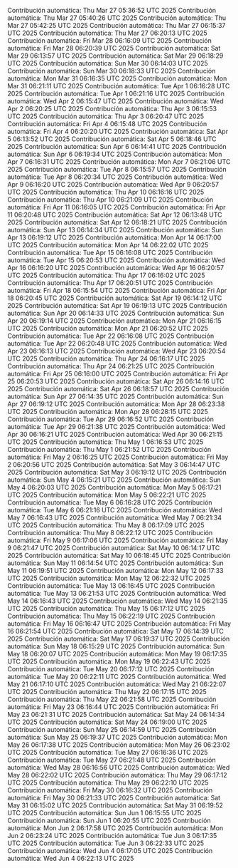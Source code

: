 Contribución automática: Thu Mar 27 05:36:52 UTC 2025
Contribución automática: Thu Mar 27 05:40:26 UTC 2025
Contribución automática: Thu Mar 27 05:42:25 UTC 2025
Contribución automática: Thu Mar 27 06:15:37 UTC 2025
Contribución automática: Thu Mar 27 06:20:13 UTC 2025
Contribución automática: Fri Mar 28 06:16:09 UTC 2025
Contribución automática: Fri Mar 28 06:20:39 UTC 2025
Contribución automática: Sat Mar 29 06:13:57 UTC 2025
Contribución automática: Sat Mar 29 06:18:29 UTC 2025
Contribución automática: Sun Mar 30 06:14:03 UTC 2025
Contribución automática: Sun Mar 30 06:18:33 UTC 2025
Contribución automática: Mon Mar 31 06:16:35 UTC 2025
Contribución automática: Mon Mar 31 06:21:11 UTC 2025
Contribución automática: Tue Apr  1 06:16:28 UTC 2025
Contribución automática: Tue Apr  1 06:21:16 UTC 2025
Contribución automática: Wed Apr  2 06:15:47 UTC 2025
Contribución automática: Wed Apr  2 06:20:25 UTC 2025
Contribución automática: Thu Apr  3 06:15:53 UTC 2025
Contribución automática: Thu Apr  3 06:20:47 UTC 2025
Contribución automática: Fri Apr  4 06:15:48 UTC 2025
Contribución automática: Fri Apr  4 06:20:20 UTC 2025
Contribución automática: Sat Apr  5 06:13:52 UTC 2025
Contribución automática: Sat Apr  5 06:18:46 UTC 2025
Contribución automática: Sun Apr  6 06:14:41 UTC 2025
Contribución automática: Sun Apr  6 06:19:34 UTC 2025
Contribución automática: Mon Apr  7 06:16:31 UTC 2025
Contribución automática: Mon Apr  7 06:21:06 UTC 2025
Contribución automática: Tue Apr  8 06:15:57 UTC 2025
Contribución automática: Tue Apr  8 06:20:34 UTC 2025
Contribución automática: Wed Apr  9 06:16:20 UTC 2025
Contribución automática: Wed Apr  9 06:20:57 UTC 2025
Contribución automática: Thu Apr 10 06:16:16 UTC 2025
Contribución automática: Thu Apr 10 06:21:09 UTC 2025
Contribución automática: Fri Apr 11 06:16:05 UTC 2025
Contribución automática: Fri Apr 11 06:20:48 UTC 2025
Contribución automática: Sat Apr 12 06:13:48 UTC 2025
Contribución automática: Sat Apr 12 06:18:21 UTC 2025
Contribución automática: Sun Apr 13 06:14:34 UTC 2025
Contribución automática: Sun Apr 13 06:19:12 UTC 2025
Contribución automática: Mon Apr 14 06:17:00 UTC 2025
Contribución automática: Mon Apr 14 06:22:02 UTC 2025
Contribución automática: Tue Apr 15 06:16:08 UTC 2025
Contribución automática: Tue Apr 15 06:20:53 UTC 2025
Contribución automática: Wed Apr 16 06:16:20 UTC 2025
Contribución automática: Wed Apr 16 06:20:57 UTC 2025
Contribución automática: Thu Apr 17 06:16:02 UTC 2025
Contribución automática: Thu Apr 17 06:20:51 UTC 2025
Contribución automática: Fri Apr 18 06:15:54 UTC 2025
Contribución automática: Fri Apr 18 06:20:45 UTC 2025
Contribución automática: Sat Apr 19 06:14:12 UTC 2025
Contribución automática: Sat Apr 19 06:19:13 UTC 2025
Contribución automática: Sun Apr 20 06:14:33 UTC 2025
Contribución automática: Sun Apr 20 06:19:14 UTC 2025
Contribución automática: Mon Apr 21 06:16:15 UTC 2025
Contribución automática: Mon Apr 21 06:20:52 UTC 2025
Contribución automática: Tue Apr 22 06:16:08 UTC 2025
Contribución automática: Tue Apr 22 06:20:48 UTC 2025
Contribución automática: Wed Apr 23 06:16:13 UTC 2025
Contribución automática: Wed Apr 23 06:20:54 UTC 2025
Contribución automática: Thu Apr 24 06:16:17 UTC 2025
Contribución automática: Thu Apr 24 06:21:25 UTC 2025
Contribución automática: Fri Apr 25 06:16:00 UTC 2025
Contribución automática: Fri Apr 25 06:20:53 UTC 2025
Contribución automática: Sat Apr 26 06:14:16 UTC 2025
Contribución automática: Sat Apr 26 06:18:57 UTC 2025
Contribución automática: Sun Apr 27 06:14:35 UTC 2025
Contribución automática: Sun Apr 27 06:19:12 UTC 2025
Contribución automática: Mon Apr 28 06:23:38 UTC 2025
Contribución automática: Mon Apr 28 06:28:15 UTC 2025
Contribución automática: Tue Apr 29 06:16:52 UTC 2025
Contribución automática: Tue Apr 29 06:21:38 UTC 2025
Contribución automática: Wed Apr 30 06:16:21 UTC 2025
Contribución automática: Wed Apr 30 06:21:15 UTC 2025
Contribución automática: Thu May  1 06:16:53 UTC 2025
Contribución automática: Thu May  1 06:21:52 UTC 2025
Contribución automática: Fri May  2 06:16:25 UTC 2025
Contribución automática: Fri May  2 06:20:56 UTC 2025
Contribución automática: Sat May  3 06:14:47 UTC 2025
Contribución automática: Sat May  3 06:19:12 UTC 2025
Contribución automática: Sun May  4 06:15:21 UTC 2025
Contribución automática: Sun May  4 06:20:03 UTC 2025
Contribución automática: Mon May  5 06:17:21 UTC 2025
Contribución automática: Mon May  5 06:22:21 UTC 2025
Contribución automática: Tue May  6 06:16:28 UTC 2025
Contribución automática: Tue May  6 06:21:16 UTC 2025
Contribución automática: Wed May  7 06:16:43 UTC 2025
Contribución automática: Wed May  7 06:21:34 UTC 2025
Contribución automática: Thu May  8 06:17:09 UTC 2025
Contribución automática: Thu May  8 06:22:12 UTC 2025
Contribución automática: Fri May  9 06:17:06 UTC 2025
Contribución automática: Fri May  9 06:21:47 UTC 2025
Contribución automática: Sat May 10 06:14:17 UTC 2025
Contribución automática: Sat May 10 06:18:45 UTC 2025
Contribución automática: Sun May 11 06:14:54 UTC 2025
Contribución automática: Sun May 11 06:19:51 UTC 2025
Contribución automática: Mon May 12 06:17:33 UTC 2025
Contribución automática: Mon May 12 06:22:32 UTC 2025
Contribución automática: Tue May 13 06:16:45 UTC 2025
Contribución automática: Tue May 13 06:21:53 UTC 2025
Contribución automática: Wed May 14 06:16:43 UTC 2025
Contribución automática: Wed May 14 06:21:35 UTC 2025
Contribución automática: Thu May 15 06:17:12 UTC 2025
Contribución automática: Thu May 15 06:22:19 UTC 2025
Contribución automática: Fri May 16 06:16:47 UTC 2025
Contribución automática: Fri May 16 06:21:54 UTC 2025
Contribución automática: Sat May 17 06:14:39 UTC 2025
Contribución automática: Sat May 17 06:19:37 UTC 2025
Contribución automática: Sun May 18 06:15:29 UTC 2025
Contribución automática: Sun May 18 06:20:07 UTC 2025
Contribución automática: Mon May 19 06:17:35 UTC 2025
Contribución automática: Mon May 19 06:22:43 UTC 2025
Contribución automática: Tue May 20 06:17:12 UTC 2025
Contribución automática: Tue May 20 06:22:11 UTC 2025
Contribución automática: Wed May 21 06:17:10 UTC 2025
Contribución automática: Wed May 21 06:22:07 UTC 2025
Contribución automática: Thu May 22 06:17:15 UTC 2025
Contribución automática: Thu May 22 06:21:58 UTC 2025
Contribución automática: Fri May 23 06:16:44 UTC 2025
Contribución automática: Fri May 23 06:21:31 UTC 2025
Contribución automática: Sat May 24 06:14:34 UTC 2025
Contribución automática: Sat May 24 06:19:00 UTC 2025
Contribución automática: Sun May 25 06:14:59 UTC 2025
Contribución automática: Sun May 25 06:19:37 UTC 2025
Contribución automática: Mon May 26 06:17:38 UTC 2025
Contribución automática: Mon May 26 06:23:02 UTC 2025
Contribución automática: Tue May 27 06:16:36 UTC 2025
Contribución automática: Tue May 27 06:21:48 UTC 2025
Contribución automática: Wed May 28 06:16:56 UTC 2025
Contribución automática: Wed May 28 06:22:02 UTC 2025
Contribución automática: Thu May 29 06:17:12 UTC 2025
Contribución automática: Thu May 29 06:22:10 UTC 2025
Contribución automática: Fri May 30 06:16:32 UTC 2025
Contribución automática: Fri May 30 06:21:33 UTC 2025
Contribución automática: Sat May 31 06:15:02 UTC 2025
Contribución automática: Sat May 31 06:19:52 UTC 2025
Contribución automática: Sun Jun  1 06:15:55 UTC 2025
Contribución automática: Sun Jun  1 06:20:55 UTC 2025
Contribución automática: Mon Jun  2 06:17:58 UTC 2025
Contribución automática: Mon Jun  2 06:23:24 UTC 2025
Contribución automática: Tue Jun  3 06:17:35 UTC 2025
Contribución automática: Tue Jun  3 06:22:33 UTC 2025
Contribución automática: Wed Jun  4 06:17:05 UTC 2025
Contribución automática: Wed Jun  4 06:22:13 UTC 2025
